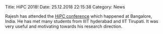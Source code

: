Title: HiPC 2018!
Date: 25.12.2018 22:15:38
Category: News

Rajesh has attended the [HiPC conference](https://hipc.org/) which happened at Bangalore, India. He has met many students from IIIT hyderabad and IIT Tirupati. It was very useful and motivating towards his research direction.
